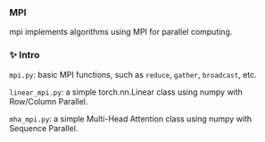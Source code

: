 
### MPI

mpi implements algorithms using MPI for parallel computing.

### ✨ Intro

`mpi.py`: basic MPI functions, such as `reduce`, `gather`, `broadcast`, etc.

`linear_mpi.py`: a simple torch.nn.Linear class using numpy with Row/Column Parallel.

`mha_mpi.py`: a simple Multi-Head Attention class using numpy with Sequence Parallel.
